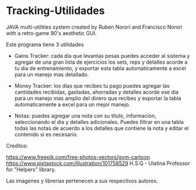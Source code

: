 # Tracking-Utilidades

JAVA multi-utilities system created by Ruben Norori and Francisco Norori with a retro-game 90's aesthetic GUI.

Este programa tiene 3 utilidades

- Gains Tracker: cada dia que levantas pesas puedes acceder al sistema y agregar de una gran lista de ejercicios los sets, reps y detalles acorde a tu dia de entrenamiento, y 
exportar esta tabla automaticamente a excel para un manejo mas detallado.

- Money Tracker: los dias que recibes tu pago puedes agregar las cantidades recibidas, gastadas, ahorradas y detalles acorde ese dia para un manejo mas amplio del dinero que
recibes y exportar la tabla automaticamente a excel para un mejor manejo.

- Notas: puedes agregar una nota con su titulo, informacion, seleccionando el dia y detalles adicionales. Puedes filtrar en una tabla todas las notas de acuerdo a los detalles
que contiene la nota y editar el contenido si es necesario.

Creditos:

https://www.freepik.com/free-photos-vectors/gym-cartoon
https://www.pixtastock.com/illustration/101758529
H.S.Q - Ulatina Professor for "Helpers" library.

Las imagenes y librerias pertenecen a sus respectivos autores.

